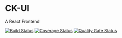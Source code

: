 # CK-UI
A React Frontend 

[![Build Status](https://app.travis-ci.com/TheCodingKittens/CK-UI.svg?branch=main)](https://app.travis-ci.com/TheCodingKittens/CK-UI)
[![Coverage Status](https://coveralls.io/repos/github/TheCodingKittens/CK-UI/badge.svg?branch=main)](https://coveralls.io/github/TheCodingKittens/CK-UI?branch=main)
[![Quality Gate Status](https://sonarcloud.io/api/project_badges/measure?project=TheCodingKittens_CK-UI&metric=alert_status)](https://sonarcloud.io/summary/new_code?id=TheCodingKittens_CK-UI)
